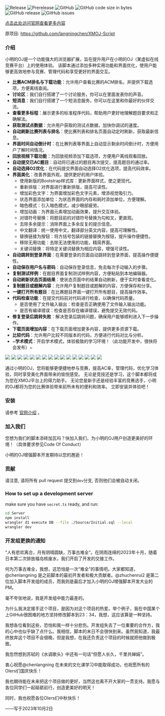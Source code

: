 ![Release](https://github.com/XMOJ-Script-dev/XMOJ-Script/actions/workflows/Release.yml/badge.svg)
![Prerelease](https://github.com/XMOJ-Script-dev/XMOJ-Script/actions/workflows/Prerelease.yml/badge.svg)
![GitHub](https://img.shields.io/github/license/XMOJ-Script-dev/XMOJ-Script)
![GitHub code size in bytes](https://img.shields.io/github/languages/code-size/XMOJ-Script-dev/XMOJ-Script)
![GitHub release](https://img.shields.io/github/v/release/XMOJ-Script-dev/XMOJ-Script)
![GitHub issues](https://img.shields.io/github/issues/XMOJ-Script-dev/XMOJ-Script)

[点击此处访问官网查看更多内容](https://web.xmoj-bbs.tech)

原项目: https://github.com/langningchen/XMOJ-Script

### 介绍

小明的OJ是一个功能强大的浏览器扩展，旨在提升用户在小明的OJ（某虚拟在线竞赛平台）上的使用体验。
该脚本通过添加多种实用功能和界面优化，使用户能够更高效地参与竞赛、管理代码和享受更好的界面交互。

- **比赛ACM排名与下载功能**：允许用户查看比赛的ACM排名，并提供下载选项，方便离线查阅。
- **讨论区**：我们自行搭建了一个讨论服务，你可以在里面发表你的声音。
- **短消息**：我们自行搭建了一个短消息服务，你可以在这里和你最好的伙伴交流。
- **查看更多标程**：展示更多的标准程序代码，帮助用户更好地理解题目要求和正确解法。
- **获取测试点数据**：允许用户获取的测试点数据，加快你调试的速度。
- **自动刷新比赛列表与排名**：使比赛列表和排名页面自动定时刷新，获取最新信息。
- **界面时间自动倒计时**：在比赛列表等界面上自动显示剩余时间倒计时，方便用户了解时间情况。
- **回放视频下载功能**：为回放视频添加下载选项，方便用户离线观看回放。
- **自动提交已AC题目**：自动将已通过的题目再次提交，提高题目的通过率。
- **自动选择O2优化**：在代码提交界面自动选择O2优化选项，提高代码效率。
- **界面美化**：改善界面外观，提供更好的用户体验。
    - 使用新版的Bootstrap样式库：更新界面样式，使之更现代。
    - 重新排版：对界面进行重新排版，提高可读性。
    - 增加彩色文字：为界面增加彩色文字元素，增添视觉吸引力。
    - 状态界面添加单位：为状态界面的内存和耗时添加单位，方便理解。
    - 暗色模式：引入暗色模式，减少眼部疲劳。
    - 增加动画：为界面元素增加动画效果，提升交互体验。
    - 对错符号替换：将题目前的对错符号替换为勾和叉，更直观。
    - 去除多余提示：消除界面上多余反复的提示信息。
    - 中文翻译：统一使用中文，翻译部分英文内容，提高可理解性。
    - 替换链接为按钮：将方括号包装的链接替换为按钮，提升操作便捷性。
    - 移除无用功能：去除无法使用的功能，精简界面。
    - 关键词替换：将特定关键词替换为相应内容，增强可读性。
- **自动跳转到登录界面**：在需要登录的页面自动跳转到登录界面，提高操作便捷性。
- **自动保存用户名与密码**：自动保存登录信息，免去每次手动输入的步骤。
- **复制测试样例**：在题目界面复制测试样例内容，方便粘贴到本地编辑器。
- **自动刷新状态页面结果**：使状态页面中的结果自动刷新，便于实时查看变化。
- **复制题目或题解内容**：允许用户复制题目或题解的内容，方便保存和分享。
- **一键打开所有题目**：在比赛题目界面一键打开所有题目，提高操作效率。
- **代码检查功能**：在提交代码前对代码进行检查，以确保代码质量。
    - 是否使用了文件输入输出：检查是否正确使用了文件输入输出功能。
    - 是否有编译错误：检查是否存在编译错误，避免提交无效代码。
- **修复登录后跳转失败**：解决登录后跳转问题，确保用户能够顺利进入下一步操作。
- **下载页面增加内容**：在下载页面增加更多内容，提供更多资源下载。
- **比较代码**：允许用户比较不同版本的代码，方便进行代码对比与分析。
- ~**学术模式**：开启学术模式，体验极致的学习环境！（此功能开发中，很快将会发布）~

![](Image/01.png)
![](Image/02.png)
![](Image/03.png)
![](Image/04.png)
![](Image/05.png)
![](Image/06.png)
![](Image/07.png)
![](Image/08.png)
![](Image/09.png)
![](Image/10.png)
![](Image/11.png)
![](Image/12.png)
![](Image/13.png)
![](Image/14.png)
![](Image/15.png)
![](Image/16.png)

通过小明的OJ，您将能够更便捷地参与竞赛，提高AC率，管理代码，优化学习体验，同时享受美化界面带来的愉悦感受。
无论是竞技还是学习，这个脚本都将成为您在XMOJ平台上的得力助手。
无论您是新手还是经验丰富的竞赛选手，小明的OJ都将为您的比赛体验带来前所未有的便利和效率。
立即安装并体验吧！


### 安装
请参考 [官网介绍](https://web.xmoj-bbs.tech) 。

### 加入我们
您想为我们的脚本添砖加瓦吗？快加入我们，为小明的OJ用户创造更美好的环境！（具体要求参见Code Of Conduct）

小明的OJ增强脚本开发期待以您的邂逅！

### 贡献
请注意, 请将所有 pull request 提交到`dev`分支, 否则他们会被自动关闭。

### How to set up a development server
make sure you have `secret.ts` ready, and run:
```bash
cd Server
npm install 
wrangler d1 execute DB --file ./Source/Initial.sql --local
wrangler dev
```

### 开发组更换的通知

“人有悲欢离合，月有阴晴圆缺，万事古难全”。在阴雨连绵的2023年十月，随着日本第二次排放福岛核废水，我们开启了开发的交接工作。

何为万事古难全，我想，这恐怕是一次“难全”的事情吧。大家都知道，@chenlangning 是之前脚本的最初开发者和极大贡献者。@zhuchenrui2 是第二位加入脚本开发组的成员，而我则是最后才加入小明的OJ增强脚本开发大业的PM。

毫不夸张地说，我是开发组中能力最差的。

为什么我决定接手这个项目，是因为对这个项目的热爱。举个例子，我在中国某个上GitHub很困难的地方坚持修改脚本到23：34，我想，这应该算是一种坚持。

我想各位看到这些，恐怕和我一样十分悲伤。开发组失去了一位重要的合作方，我的心中也似乎缺了点什么。我相信，脚本的末日不会很快到来。虽然我知道，我最终放弃这个项目不会很晚，但是我想，在我还负责这个项目的时候就把他做到极致。

我忽然想到苏轼的《水调歌头》中还有一句话“但愿人长久，千里共婵娟”。

衷心祝愿@chenlangning 在未来的文化课学习中能取得成功，也祝愿所有的OIers们国庆快乐！

我也期待能在未来把这个项目做的更好，当然这也离不开大家的一贯支持。我愿与各位同学们一起砥砺前行，创造更美好的明天！

同时，我也祝愿各位OIers们中秋快乐！

——写于2023年10月2日
